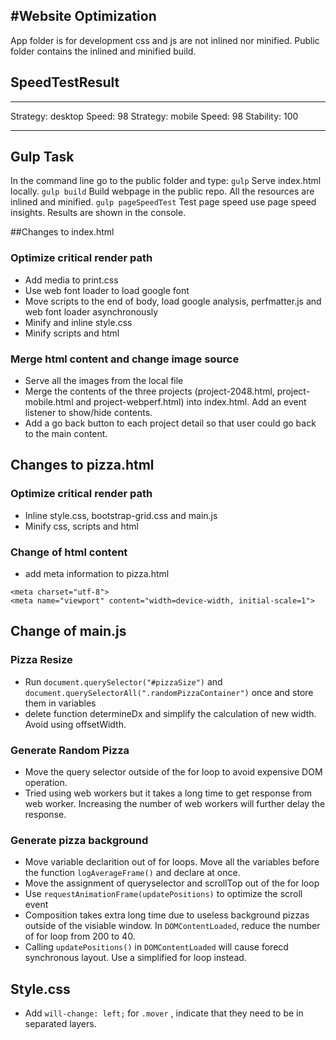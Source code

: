 #Website Optimization
--------------------------------------------------------
App folder is for development css and js are not inlined nor minified.
Public folder contains the inlined and minified build.

## SpeedTestResult

--------------------------------------------------------
Strategy:  desktop
Speed:     98
Strategy:  mobile
Speed:     98
Stability: 100

--------------------------------------------------------

## Gulp Task
In the command line go to the public folder and type:
```gulp```
  Serve index.html locally.
```gulp build```
  Build webpage in the public repo. All the resources are inlined and minified.
```gulp pageSpeedTest```
  Test page speed use page speed insights. Results are shown in the console.

##Changes to index.html
### Optimize critical render path
* Add media to print.css
* Use web font loader to load google font
* Move scripts to the end of body, load google analysis, perfmatter.js and web font loader asynchronously
* Minify and inline style.css
* Minify scripts and html

### Merge html content and change image source
* Serve all the images from the local file
* Merge the contents of the three projects (project-2048.html, project-mobile.html and project-webperf.html) into index.html. Add an event listener  to show/hide contents.
* Add a go back button to each project detail so that user could go back to the main content.

## Changes to pizza.html
### Optimize critical render path
* Inline style.css, bootstrap-grid.css and main.js
* Minify css, scripts and html

### Change of html content
* add meta information to pizza.html
```
<meta charset="utf-8">
<meta name="viewport" content="width=device-width, initial-scale=1">
```

## Change of main.js
### Pizza Resize
* Run ```document.querySelector("#pizzaSize")``` and ```document.querySelectorAll(".randomPizzaContainer")``` once and store them in variables
* delete function determineDx and simplify the calculation of new width. Avoid using offsetWidth.

### Generate Random Pizza
* Move the query selector outside of the for loop to avoid expensive DOM operation.
* Tried using web workers but it takes a long time to get response from web worker. Increasing the number of web workers will further delay the response.

### Generate pizza background
* Move variable declarition out of for loops. Move all the variables before the function ```logAverageFrame()``` and declare at once.
* Move the assignment of queryselector and scrollTop out of the for loop
* Use ```requestAnimationFrame(updatePositions)``` to optimize the scroll event
* Composition takes extra long time due to useless background pizzas outside of the visiable window. In ```DOMContentLoaded```, reduce the number of for loop from 200 to 40.
* Calling ```updatePositions()``` in ```DOMContentLoaded``` will cause forecd synchronous layout. Use a simplified for loop instead.

## Style.css
* Add ```will-change: left;``` for ```.mover``` , indicate that they need to be in separated layers.